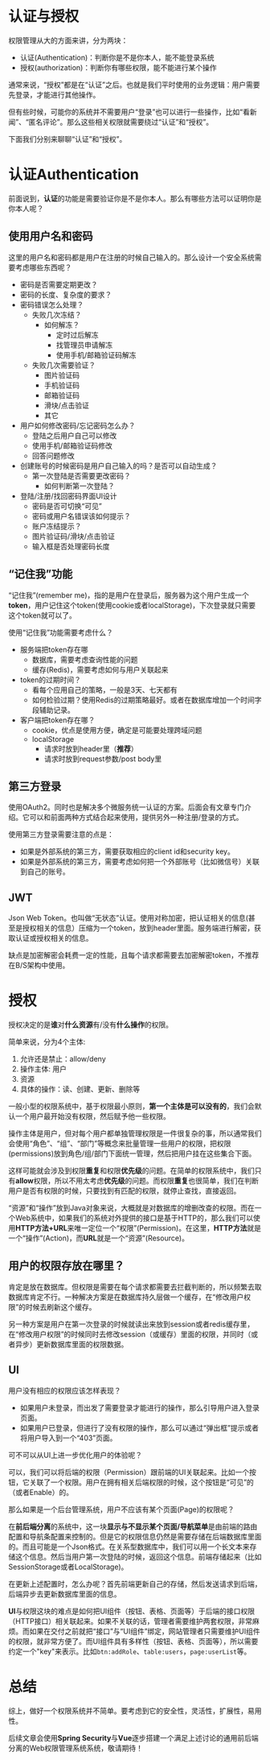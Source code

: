 # 认证与授权
权限管理从大的方面来讲，分为两块：
- 认证(Authentication)：判断你是不是你本人，能不能登录系统
- 授权(authorization)：判断你有哪些权限，能不能进行某个操作

通常来说，“授权”都是在“认证”之后。也就是我们平时使用的业务逻辑：用户需要先登录，才能进行其他操作。

但有些时候，可能你的系统并不需要用户“登录”也可以进行一些操作，比如“看新闻”、“匿名评论”。那么这些相关权限就需要绕过“认证”和“授权”。

下面我们分别来聊聊“认证”和“授权”。

# 认证Authentication
前面说到，**认证**的功能是需要验证你是不是你本人。那么有哪些方法可以证明你是你本人呢？

## 使用用户名和密码
这里的用户名和密码都是用户在注册的时候自己输入的。那么设计一个安全系统需要考虑哪些东西呢？

- 密码是否需要定期更改？
- 密码的长度、复杂度的要求？
- 密码错误怎么处理？
    - 失败几次冻结？
        - 如何解冻？
            - 定时过后解冻
            - 找管理员申请解冻
            - 使用手机/邮箱验证码解冻
    - 失败几次需要验证？
        - 图片验证码
        - 手机验证码
        - 邮箱验证码
        - 滑块/点击验证
        - 其它
- 用户如何修改密码/忘记密码怎么办？
    - 登陆之后用户自己可以修改
    - 使用手机/邮箱验证码修改
    - 回答问题修改
- 创建账号的时候密码是用户自己输入的吗？是否可以自动生成？
    - 第一次登陆是否需要更改密码？
        - 如何判断第一次登陆？
- 登陆/注册/找回密码界面UI设计
    - 密码是否可切换“可见”
    - 密码或用户名错误该如何提示？
    - 账户冻结提示？
    - 图片验证码/滑块/点击验证
    - 输入框是否处理密码长度

## “记住我”功能
“记住我”(remember me)，指的是用户在登录后，服务器为这个用户生成一个**token**，用户记住这个token(使用cookie或者localStorage)，下次登录就只需要这个token就可以了。

使用“记住我”功能需要考虑什么？

- 服务端把token存在哪
    - 数据库，需要考虑查询性能的问题
    - 缓存(Redis)，需要考虑如何与用户关联起来
- token的过期时间？
    - 看每个应用自己的策略，一般是3天、七天都有
    - 如何检验过期？使用Redis的过期策略最好。或者在数据库增加一个时间字段辅助记录。
- 客户端把token存在哪？
    - cookie，优点是使用方便，确定是可能要处理跨域问题
    - localStorage
        - 请求时放到header里（**推荐**）
        - 请求时放到request参数/post body里

## 第三方登录
使用OAuth2。同时也是解决多个微服务统一认证的方案。后面会有文章专门介绍。它可以和前面两种方式结合起来使用，提供另外一种注册/登录的方式。

使用第三方登录需要注意的点是：
- 如果是外部系统的第三方，需要获取相应的client id和security key。
- 如果是外部系统的第三方，需要考虑如何把一个外部账号（比如微信号）关联到自己的账号。

## JWT
Json Web Token。也叫做“无状态”认证。使用对称加密，把认证相关的信息(甚至是授权相关的信息）压缩为一个token，放到header里面。服务端进行解密，获取认证或授权相关的信息。

缺点是加密解密会耗费一定的性能，且每个请求都需要去加密解密token，不推荐在B/S架构中使用。

# 授权
授权决定的是**谁**对**什么资源**有/没有**什么操作**的权限。

简单来说，分为4个主体:
1. 允许还是禁止：allow/deny
2. 操作主体: 用户
3. 资源
4. 具体的操作：读、创建、更新、删除等

一般小型的权限系统中，基于权限最小原则，**第一个主体是可以没有的**，我们会默认一个用户最开始没有权限，然后赋予他一些权限。

操作主体是用户，但对每个用户都单独管理权限是一件很复杂的事，所以通常我们会使用“角色”、“组”、“部门”等概念来批量管理一些用户的权限，把权限(permissions)放到角色/组/部门下面统一管理，然后把用户挂在这些集合下面。

这样可能就会涉及到权限**重复**和权限**优先级**的问题。在简单的权限系统中，我们只有**allow**权限，所以不用太考虑**优先级**的问题。而权限**重复**也很简单，我们在判断用户是否有权限的时候，只要找到有匹配的权限，就停止查找，直接返回。

“资源”和“操作”放到Java对象来说，大概就是对数据库的增删改查的权限。而在一个Web系统中，如果我们的系统对外提供的接口是基于HTTP的，那么我们可以使用**HTTP方法+URL**来唯一定位一个“权限”(Permission)。在这里，**HTTP方法**就是一个“操作”(Action)，而**URL**就是一个“资源”(Resource)。

## 用户的权限存放在哪里？
肯定是放在数据库。但权限是需要在每个请求都需要去拦截判断的，所以频繁去取数据库肯定不行。一种解决方案是在数据库持久层做一个缓存，在“修改用户权限”的时候去刷新这个缓存。

另一种方案是用户在第一次登录的时候就读出来放到session或者redis缓存里，在“修改用户权限”的时候同时去修改session（或缓存）里面的权限，并同时（或者异步）更新数据库里面的权限数据。

## UI
用户没有相应的权限应该怎样表现？

- 如果用户未登录，而出发了需要登录才能进行的操作，那么引导用户进入登录页面。
- 如果用户已登录，但进行了没有权限的操作，那么可以通过“弹出框”提示或者将用户导入到一个“403”页面。

可不可以从UI上进一步优化用户的体验呢？

可以，我们可以将后端的权限（Permission）跟前端的UI关联起来。比如一个按钮，它关联了一个权限。用户在拥有相关后端权限的时候，这个按钮是“可见”的（或者Enable）的。

那么如果是一个后台管理系统，用户不应该有某个页面(Page)的权限呢？

在**前后端分离**的系统中，这一块**显示与不显示某个页面/导航菜单**是由前端的路由配置和导航条配置来控制的。但是它的权限信息仍然是需要存储在后端数据库里面的。而且可能是一个Json格式。在关系型数据库中，我们可以用一个长文本来存储这个信息。然后当用户第一次登陆的时候，返回这个信息。前端存储起来（比如SessionStorage或者LocalStorage)。

在更新上述配置时，怎么办呢？首先前端更新自己的存储，然后发送请求到后端，后端异步去更新数据库里面的信息。

**UI**与权限这块的难点是如何把UI组件（按钮、表格、页面等）于后端的接口权限（HTTP接口）相关联起来。如果不关联的话，管理者需要维护两套权限，非常麻烦。而如果在交付之前就把“接口”与“UI组件”绑定，网站管理者只需要维护UI组件的权限，就非常方便了。而UI组件具有多样性（按钮、表格、页面等），所以需要约定一个"key"来表示。比如`btn:addRole`、`table:users`，`page:userList`等。

# 总结
综上，做好一个权限系统并不简单。要考虑到它的安全性，灵活性，扩展性，易用性。

后续文章会使用**Spring Security**与**Vue**逐步搭建一个满足上述讨论的通用前后端分离的Web权限管理系统系统，敬请期待！